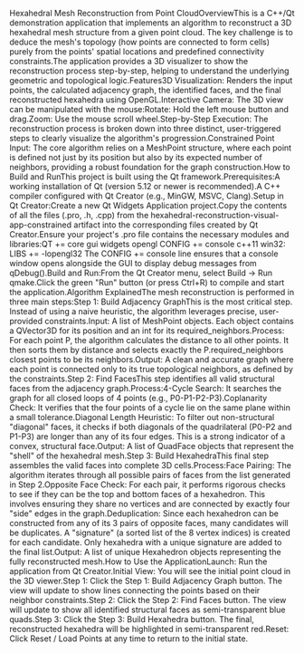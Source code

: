 Hexahedral Mesh Reconstruction from Point CloudOverviewThis is a C++/Qt demonstration application that implements an algorithm to reconstruct a 3D hexahedral mesh structure from a given point cloud. The key challenge is to deduce the mesh's topology (how points are connected to form cells) purely from the points' spatial locations and predefined connectivity constraints.The application provides a 3D visualizer to show the reconstruction process step-by-step, helping to understand the underlying geometric and topological logic.Features3D Visualization: Renders the input points, the calculated adjacency graph, the identified faces, and the final reconstructed hexahedra using OpenGL.Interactive Camera: The 3D view can be manipulated with the mouse:Rotate: Hold the left mouse button and drag.Zoom: Use the mouse scroll wheel.Step-by-Step Execution: The reconstruction process is broken down into three distinct, user-triggered steps to clearly visualize the algorithm's progression.Constrained Point Input: The core algorithm relies on a MeshPoint structure, where each point is defined not just by its position but also by its expected number of neighbors, providing a robust foundation for the graph construction.How to Build and RunThis project is built using the Qt framework.Prerequisites:A working installation of Qt (version 5.12 or newer is recommended).A C++ compiler configured with Qt Creator (e.g., MinGW, MSVC, Clang).Setup in Qt Creator:Create a new Qt Widgets Application project.Copy the contents of all the files (.pro, .h, .cpp) from the hexahedral-reconstruction-visual-app-constrained artifact into the corresponding files created by Qt Creator.Ensure your project's .pro file contains the necessary modules and libraries:QT       += core gui widgets opengl
CONFIG   += console c++11
win32: LIBS += -lopengl32
The CONFIG += console line ensures that a console window opens alongside the GUI to display debug messages from qDebug().Build and Run:From the Qt Creator menu, select Build -> Run qmake.Click the green "Run" button (or press Ctrl+R) to compile and start the application.Algorithm ExplainedThe mesh reconstruction is performed in three main steps:Step 1: Build Adjacency GraphThis is the most critical step. Instead of using a naive heuristic, the algorithm leverages precise, user-provided constraints.Input: A list of MeshPoint objects. Each object contains a QVector3D for its position and an int for its required_neighbors.Process: For each point P, the algorithm calculates the distance to all other points. It then sorts them by distance and selects exactly the P.required_neighbors closest points to be its neighbors.Output: A clean and accurate graph where each point is connected only to its true topological neighbors, as defined by the constraints.Step 2: Find FacesThis step identifies all valid structural faces from the adjacency graph.Process:4-Cycle Search: It searches the graph for all closed loops of 4 points (e.g., P0-P1-P2-P3).Coplanarity Check: It verifies that the four points of a cycle lie on the same plane within a small tolerance.Diagonal Length Heuristic: To filter out non-structural "diagonal" faces, it checks if both diagonals of the quadrilateral (P0-P2 and P1-P3) are longer than any of its four edges. This is a strong indicator of a convex, structural face.Output: A list of QuadFace objects that represent the "shell" of the hexahedral mesh.Step 3: Build HexahedraThis final step assembles the valid faces into complete 3D cells.Process:Face Pairing: The algorithm iterates through all possible pairs of faces from the list generated in Step 2.Opposite Face Check: For each pair, it performs rigorous checks to see if they can be the top and bottom faces of a hexahedron. This involves ensuring they share no vertices and are connected by exactly four "side" edges in the graph.Deduplication: Since each hexahedron can be constructed from any of its 3 pairs of opposite faces, many candidates will be duplicates. A "signature" (a sorted list of the 8 vertex indices) is created for each candidate. Only hexahedra with a unique signature are added to the final list.Output: A list of unique Hexahedron objects representing the fully reconstructed mesh.How to Use the ApplicationLaunch: Run the application from Qt Creator.Initial View: You will see the initial point cloud in the 3D viewer.Step 1: Click the Step 1: Build Adjacency Graph button. The view will update to show lines connecting the points based on their neighbor constraints.Step 2: Click the Step 2: Find Faces button. The view will update to show all identified structural faces as semi-transparent blue quads.Step 3: Click the Step 3: Build Hexahedra button. The final, reconstructed hexahedra will be highlighted in semi-transparent red.Reset: Click Reset / Load Points at any time to return to the initial state.

